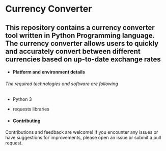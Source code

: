 # Currency Converter
## This repository contains a currency converter tool written in Python Programming language. The currency converter allows users to quickly and accurately convert between different currencies based on up-to-date exchange rates

- #### Platform and environment details
###### The required technologies and software are following
- Python 3
- requests libraries

- #### Contributing
Contributions and feedback are welcome! If you encounter any issues or have suggestions for improvements, please open an issue or submit a pull request.
